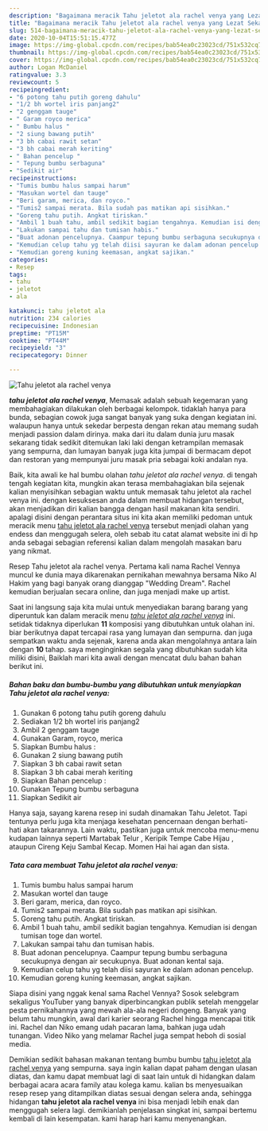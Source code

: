 ```yaml
---
description: "Bagaimana meracik Tahu jeletot ala rachel venya yang Lezat Sekali"
title: "Bagaimana meracik Tahu jeletot ala rachel venya yang Lezat Sekali"
slug: 514-bagaimana-meracik-tahu-jeletot-ala-rachel-venya-yang-lezat-sekali
date: 2020-10-04T15:51:15.477Z
image: https://img-global.cpcdn.com/recipes/bab54ea0c23023cd/751x532cq70/tahu-jeletot-ala-rachel-venya-foto-resep-utama.jpg
thumbnail: https://img-global.cpcdn.com/recipes/bab54ea0c23023cd/751x532cq70/tahu-jeletot-ala-rachel-venya-foto-resep-utama.jpg
cover: https://img-global.cpcdn.com/recipes/bab54ea0c23023cd/751x532cq70/tahu-jeletot-ala-rachel-venya-foto-resep-utama.jpg
author: Logan McDaniel
ratingvalue: 3.3
reviewcount: 5
recipeingredient:
- "6 potong tahu putih goreng dahulu"
- "1/2 bh wortel iris panjang2"
- "2 genggam tauge"
- " Garam royco merica"
- " Bumbu halus "
- "2 siung bawang putih"
- "3 bh cabai rawit setan"
- "3 bh cabai merah keriting"
- " Bahan pencelup "
- " Tepung bumbu serbaguna"
- "Sedikit air"
recipeinstructions:
- "Tumis bumbu halus sampai harum"
- "Masukan wortel dan tauge"
- "Beri garam, merica, dan royco."
- "Tumis2 sampai merata. Bila sudah pas matikan api sisihkan."
- "Goreng tahu putih. Angkat tiriskan."
- "Ambil 1 buah tahu, ambil sedikit bagian tengahnya. Kemudian isi dengan tumisan toge dan wortel."
- "Lakukan sampai tahu dan tumisan habis."
- "Buat adonan pencelupnya. Caampur tepung bumbu serbaguna secukupnya dengan air secukupnya. Buat adonan kental saja."
- "Kemudian celup tahu yg telah diisi sayuran ke dalam adonan pencelup."
- "Kemudian goreng kuning keemasan, angkat sajikan."
categories:
- Resep
tags:
- tahu
- jeletot
- ala

katakunci: tahu jeletot ala 
nutrition: 234 calories
recipecuisine: Indonesian
preptime: "PT15M"
cooktime: "PT44M"
recipeyield: "3"
recipecategory: Dinner

---
```



![Tahu jeletot ala rachel venya](https://img-global.cpcdn.com/recipes/bab54ea0c23023cd/751x532cq70/tahu-jeletot-ala-rachel-venya-foto-resep-utama.jpg)

<b><i>tahu jeletot ala rachel venya</i></b>, Memasak adalah sebuah kegemaran yang membahagiakan dilakukan oleh berbagai kelompok. tidaklah hanya para bunda, sebagian cowok juga sangat banyak yang suka dengan kegiatan ini. walaupun hanya untuk sekedar berpesta dengan rekan atau memang sudah menjadi passion dalam dirinya. maka dari itu dalam dunia juru masak sekarang tidak sedikit ditemukan laki laki dengan ketrampilan memasak yang sempurna, dan lumayan banyak juga kita jumpai di bermacam depot dan restoran yang mempunyai juru masak pria sebagai koki andalan nya.

Baik, kita awali ke hal bumbu olahan <i>tahu jeletot ala rachel venya</i>. di tengah tengah kegiatan kita, mungkin akan terasa membahagiakan bila sejenak kalian menyisihkan sebagian waktu untuk memasak tahu jeletot ala rachel venya ini. dengan kesuksesan anda dalam membuat hidangan tersebut, akan menjadikan diri kalian bangga dengan hasil makanan kita sendiri. apalagi disini dengan perantara situs ini kita akan memiliki pedoman untuk meracik menu <u>tahu jeletot ala rachel venya</u> tersebut menjadi olahan yang endess dan menggugah selera, oleh sebab itu catat alamat website ini di hp anda sebagai sebagian referensi kalian dalam mengolah masakan baru yang nikmat.

Resep Tahu jeletot ala rachel venya. Pertama kali nama Rachel Vennya muncul ke dunia maya dikarenakan pernikahan mewahnya bersama Niko Al Hakim yang bagi banyak orang dianggap &#34;Wedding Dream&#34;. Rachel kemudian berjualan secara online, dan juga menjadi make up artist.


Saat ini langsung saja kita mulai untuk menyediakan barang barang yang diperuntuk kan dalam meracik menu <u><i>tahu jeletot ala rachel venya</i></u> ini. setidak tidaknya diperlukan <b>11</b> komposisi yang dibutuhkan untuk olahan ini. biar berikutnya dapat tercapai rasa yang lumayan dan sempurna. dan juga sempatkan waktu anda sejenak, karena anda akan mengolahnya antara lain dengan <b>10</b> tahap. saya menginginkan segala yang dibutuhkan sudah kita miliki disini, Baiklah mari kita awali dengan mencatat dulu bahan bahan berikut ini.

<!--inarticleads1-->

##### Bahan baku dan bumbu-bumbu yang dibutuhkan untuk menyiapkan Tahu jeletot ala rachel venya:

1. Gunakan 6 potong tahu putih goreng dahulu
1. Sediakan 1/2 bh wortel iris panjang2
1. Ambil 2 genggam tauge
1. Gunakan  Garam, royco, merica
1. Siapkan  Bumbu halus :
1. Gunakan 2 siung bawang putih
1. Siapkan 3 bh cabai rawit setan
1. Siapkan 3 bh cabai merah keriting
1. Siapkan  Bahan pencelup :
1. Gunakan  Tepung bumbu serbaguna
1. Siapkan Sedikit air


Hanya saja, sayang karena resep ini sudah dinamakan Tahu Jeletot. Tapi tentunya perlu juga kita menjaga kesehatan pencernaan dengan berhati-hati akan takarannya. Lain waktu, pastikan juga untuk mencoba menu-menu kudapan lainnya seperti Martabak Telur , Keripik Tempe Cabe Hijau , ataupun Cireng Keju Sambal Kecap. Momen Hai hai agan dan sista. 

<!--inarticleads2-->

##### Tata cara membuat Tahu jeletot ala rachel venya:

1. Tumis bumbu halus sampai harum
1. Masukan wortel dan tauge
1. Beri garam, merica, dan royco.
1. Tumis2 sampai merata. Bila sudah pas matikan api sisihkan.
1. Goreng tahu putih. Angkat tiriskan.
1. Ambil 1 buah tahu, ambil sedikit bagian tengahnya. Kemudian isi dengan tumisan toge dan wortel.
1. Lakukan sampai tahu dan tumisan habis.
1. Buat adonan pencelupnya. Caampur tepung bumbu serbaguna secukupnya dengan air secukupnya. Buat adonan kental saja.
1. Kemudian celup tahu yg telah diisi sayuran ke dalam adonan pencelup.
1. Kemudian goreng kuning keemasan, angkat sajikan.


Siapa disini yang nggak kenal sama Rachel Vennya? Sosok selebgram sekaligus YouTuber yang banyak diperbincangkan publik setelah menggelar pesta pernikahannya yang mewah ala-ala negeri dongeng. Banyak yang belum tahu mungkin, awal dari karier seorang Rachel hingga mencapai titik ini. Rachel dan Niko emang udah pacaran lama, bahkan juga udah tunangan. Video Niko yang melamar Rachel juga sempat heboh di sosial media. 

Demikian sedikit bahasan makanan tentang bumbu bumbu <u>tahu jeletot ala rachel venya</u> yang sempurna. saya ingin kalian dapat paham dengan ulasan diatas, dan kamu dapat membuat lagi di saat lain untuk di hidangkan dalam berbagai acara acara family atau kolega kamu. kalian bs menyesuaikan resep resep yang ditampilkan diatas sesuai dengan selera anda, sehingga hidangan <b>tahu jeletot ala rachel venya</b> ini bisa menjadi lebih enak dan menggugah selera lagi. demikianlah penjelasan singkat ini, sampai bertemu kembali di lain kesempatan. kami harap hari kamu menyenangkan.

